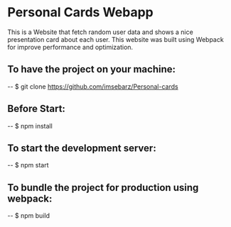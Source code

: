 # Personal Cards Webapp

This is a Website that fetch random user data and shows a nice presentation card about each user. This website was built using Webpack for improve performance and optimization.

## To have the project on your machine: 

-- $ git clone https://github.com/imsebarz/Personal-cards

## Before Start:

-- $ npm install

## To start the development server:

-- $ npm start

## To bundle the project for production using webpack:

-- $ npm build
